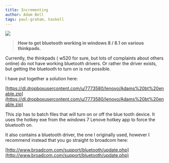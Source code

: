 ```yaml
---
title: Incrementing
author: Adam Bell
tags: paul-graham, haskell
---
```

![](http://41.media.tumblr.com/83f3cf40020f1f0b1d8ee88318655650/tumblr_n1aynyeIzo1qe4yfuo1_500.jpg)  

> **How to get bluetooth working in windows 8 / 8.1 on various thinkpads.**

Currently, the thinkpads ( w520 for sure, but lots of complaints about others online) do not have working bluetooth drivers. Or rather the driver exists, but getting the bluetooth to turn on is not possible.

I have put together a solution here:

[https://dl.dropboxusercontent.com/u/7773580/lenovo/Adams%20bt%20enable.zip](https://dl.dropboxusercontent.com/u/7773580/lenovo/Adams%20bt%20enable.zip)

This zip has to batch files that will turn on or off the blue tooth device. It uses the hotkey exe from the windows 7 Lenove hotkey app to force the bluetooth on.

It also contains a bluetooth driver, the one I originally used, however I recommend instead that you go straight to broadcom here:

[http://www.broadcom.com/support/bluetooth/update.php](http://www.broadcom.com/support/bluetooth/update.php)
